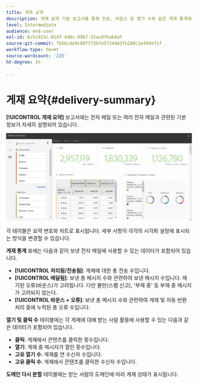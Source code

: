 ```yaml
---
title: 게재 요약
description: 게재 요약 기본 보고서를 통해 전송, 바운스 및 열기 수와 같은 게재 통계에 대해 알아봅니다.
level: Intermediate
audience: end-user
exl-id: 6c5c013c-014f-4d0c-9967-32ac0fbab4af
source-git-commit: fb5bcde9c087f73bfe5724463fe280c1e494ef1f
workflow-type: tm+mt
source-wordcount: '225'
ht-degree: 1%

---
```


# 게재 요약{#delivery-summary}

**[!UICONTROL 게재 요약]** 보고서에는 전자 메일 또는 여러 전자 메일과 관련된 기본 정보가 자세히 설명되어 있습니다.

![](assets/campaign_reports_1.png)

각 테이블은 요약 번호와 차트로 표시됩니다. 세부 사항이 각각의 시각화 설정에 표시되는 방식을 변경할 수 있습니다.

**게재 통계** 표에는 다음과 같이 보낸 전자 메일에 사용할 수 있는 데이터가 포함되어 있습니다.

* **[!UICONTROL 처리됨/전송됨]**: 게재에 대한 총 전송 수입니다.
* **[!UICONTROL 배달됨]**: 보낸 총 메시지 수와 관련하여 보낸 메시지 수입니다. 제기된 오류(바운스)가 고려됩니다. 다만 불만(스팸 신고), &#39;부재 중&#39; 등 부재 중 메시지가 고려되지 않는다.
* **[!UICONTROL 바운스 + 오류]**: 보낸 총 메시지 수와 관련하여 게재 및 자동 반환 처리 중에 누적된 총 오류 수입니다.

**열기 및 클릭 수** 테이블에는 각 게재에 대해 받는 사람 활동에 사용할 수 있는 다음과 같은 데이터가 포함되어 있습니다.

* **클릭**: 게재에서 콘텐츠를 클릭한 횟수입니다.
* **열기**: 게재 중 메시지가 열린 횟수입니다.
* **고유 열기 수**: 게재를 연 수신자 수입니다.
* **고유 클릭 수**: 게재에서 콘텐츠를 클릭한 수신자 수입니다.

**도메인 다시 분할** 테이블에는 받는 사람의 도메인에 따라 게재 상태가 표시됩니다.
